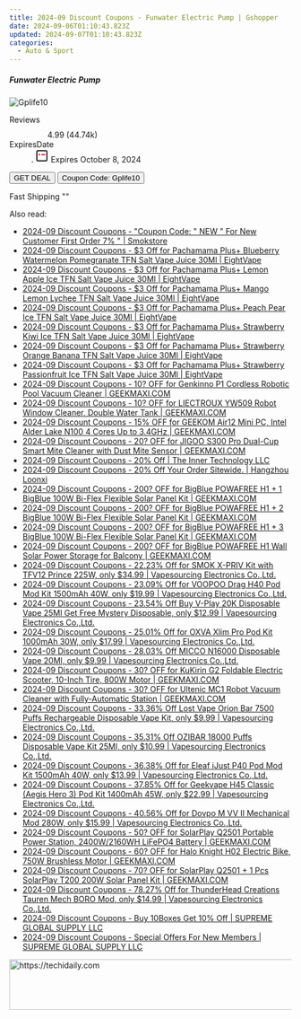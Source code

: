 ```yaml
---
title: 2024-09 Discount Coupons - Funwater Electric Pump | Gshopper
date: 2024-09-06T01:10:43.823Z
updated: 2024-09-07T01:10:43.823Z
categories:
  - Auto & Sport
---
```



<div class="max-w-4xl mx-auto grid grid-cols-1 lg:max-w-5xl lg:gap-x-20 lg:grid-cols-2">
  <div class="relative p-3 col-start-1 row-start-1 flex flex-col-reverse rounded-lg bg-gradient-to-t from-black/75 via-black/0 sm:bg-none sm:row-start-2 sm:p-0 lg:row-start-1">
    <h5 class="mt-1 text-lg font-semibold text-white sm:text-slate-900 md:text-2xl dark:sm:text-white">Funwater Electric Pump</h5>
  </div>
  
  <div class="col-start-1 col-end-3 row-start-1 grid gap-4 sm:mb-6 sm:grid-cols-4 lg:col-start-2 lg:row-span-6 lg:row-end-6 lg:mb-0 lg:gap-6">
      <img src="&quot;&quot;" onClick="javascript:window.open(decodeURIComponent('%22https%3A%2F%2Fwww.shareasale.com%2Fu.cfm%3Fd%3D1118689%26m%3D97331%26u%3D4338022%22'), '_blank');void(0);" alt="Gplife10" class="h-60 w-full rounded-lg object-cover sm:col-span-2 sm:h-52 lg:col-span-full" loading="lazy" />
    
  </div>
  <dl class="row-start-2 mt-4 flex items-center text-xs font-medium sm:row-start-3 sm:mt-1 md:mt-2.5 lg:row-start-2">
    <dt class="sr-only">Reviews</dt>
    <dd class="flex items-center text-indigo-600 dark:text-indigo-400">
      <svg width="24" height="24" fill="none" aria-hidden="true" class="mr-1 stroke-current dark:stroke-indigo-500">
        <path d="m12 5 2 5h5l-4 4 2.103 5L12 16l-5.103 3L9 14l-4-4h5l2-5Z" stroke-width="2" stroke-linecap="round" stroke-linejoin="round" />
      </svg>
      <span>4.99 <span class="font-normal text-slate-400">(44.74k)</span></span>
    </dd>
    <dt class="sr-only">ExpiresDate</dt>
    <dd class="flex items-center">
      <svg width="2" height="2" aria-hidden="true" fill="currentColor" class="mx-3 text-slate-300">
        <circle cx="1" cy="1" r="1" />
      </svg>
      <svg width="24" height="24" viewBox="0 0 24 24" fill="none" stroke="currentColor" stroke-width="2">
        <rect x="3" y="3" width="18" height="18" rx="2" fill="#fff" />
        <path d="M6 10L18 10" stroke="red" stroke-width="2" fill="none" />
        <path d="M10 6L10 18" stroke="#fff" stroke-width="2" fill="none" />
      </svg>
      Expires October 8, 2024    </dd>
  </dl>
  <div class="col-start-1 row-start-3 mt-4 self-center sm:col-start-2 sm:row-span-2 sm:row-start-2 sm:mt-0 lg:col-start-1 lg:row-start-3 lg:row-end-4 lg:mt-6">
    <button type="button" onClick="javascript:window.open(decodeURIComponent('%22https%3A%2F%2Fwww.shareasale.com%2Fu.cfm%3Fd%3D1118689%26m%3D97331%26u%3D4338022%22'), '_blank');void(0);" class="rounded-lg bg-red-600 px-3 py-2 text-sm font-medium leading-6 text-white">GET DEAL</button>
    <button type="button" onClick="javascript:window.open(decodeURIComponent('%22https%3A%2F%2Fwww.shareasale.com%2Fu.cfm%3Fd%3D1118689%26m%3D97331%26u%3D4338022%22'), '_blank');void(0);" class="border-dashed border-2 border-indigo-600 bg-green-100 text-sm leading-6 font-medium py-2 px-3 rounded-lg">Coupon Code: Gplife10</button>
  </div>
  <p class="col-start-1 mt-4 text-sm leading-6 sm:col-span-2 lg:col-span-1 lg:row-start-4 lg:mt-6 dark:text-slate-400">
    Fast Shipping 
""  </p>
</div>
<span class="atpl-alsoreadstyle">Also read:</span>
<div><ul>
<li><a href="https://coupons.techidaily.com/coupon-1124045-share-84147-sale/"><u>2024-09 Discount Coupons - "Coupon Code: " NEW " For New Customer First Order 7% " | Smokstore</u></a></li>
<li><a href="https://coupons.techidaily.com/coupon-1123223-share-59344-sale/"><u>2024-09 Discount Coupons - $3 Off for Pachamama Plus+ Blueberry Watermelon Pomegranate TFN Salt Vape Juice 30Ml | EightVape</u></a></li>
<li><a href="https://coupons.techidaily.com/coupon-1123221-share-59344-sale/"><u>2024-09 Discount Coupons - $3 Off for Pachamama Plus+ Lemon Apple Ice TFN Salt Vape Juice 30Ml | EightVape</u></a></li>
<li><a href="https://coupons.techidaily.com/coupon-1123222-share-59344-sale/"><u>2024-09 Discount Coupons - $3 Off for Pachamama Plus+ Mango Lemon Lychee TFN Salt Vape Juice 30Ml | EightVape</u></a></li>
<li><a href="https://coupons.techidaily.com/coupon-1123220-share-59344-sale/"><u>2024-09 Discount Coupons - $3 Off for Pachamama Plus+ Peach Pear Ice TFN Salt Vape Juice 30Ml | EightVape</u></a></li>
<li><a href="https://coupons.techidaily.com/coupon-1123219-share-59344-sale/"><u>2024-09 Discount Coupons - $3 Off for Pachamama Plus+ Strawberry Kiwi Ice TFN Salt Vape Juice 30Ml | EightVape</u></a></li>
<li><a href="https://coupons.techidaily.com/coupon-1123224-share-59344-sale/"><u>2024-09 Discount Coupons - $3 Off for Pachamama Plus+ Strawberry Orange Banana TFN Salt Vape Juice 30Ml | EightVape</u></a></li>
<li><a href="https://coupons.techidaily.com/coupon-1123218-share-59344-sale/"><u>2024-09 Discount Coupons - $3 Off for Pachamama Plus+ Strawberry Passionfruit Ice TFN Salt Vape Juice 30Ml | EightVape</u></a></li>
<li><a href="https://coupons.techidaily.com/coupon-1123317-share-77450-sale/"><u>2024-09 Discount Coupons - 10? OFF for Genkinno P1 Cordless Robotic Pool Vacuum Cleaner | GEEKMAXI.COM</u></a></li>
<li><a href="https://coupons.techidaily.com/coupon-1123314-share-77450-sale/"><u>2024-09 Discount Coupons - 10? OFF for LIECTROUX YW509 Robot Window Cleaner, Double Water Tank | GEEKMAXI.COM</u></a></li>
<li><a href="https://coupons.techidaily.com/coupon-1123285-share-77450-sale/"><u>2024-09 Discount Coupons - 15% OFF for GEEKOM Air12 Mini PC, Intel Alder Lake N100 4 Cores Up to 3.4GHz | GEEKMAXI.COM</u></a></li>
<li><a href="https://coupons.techidaily.com/coupon-1123291-share-77450-sale/"><u>2024-09 Discount Coupons - 20? OFF for JIGOO S300 Pro Dual-Cup Smart Mite Cleaner with Dust Mite Sensor | GEEKMAXI.COM</u></a></li>
<li><a href="https://coupons.techidaily.com/coupon-1123771-share-104816-sale/"><u>2024-09 Discount Coupons - 20% Off | The Inner Technology LLC</u></a></li>
<li><a href="https://coupons.techidaily.com/coupon-1123943-share-155620-sale/"><u>2024-09 Discount Coupons - 20% Off Your Order Sitewide. | Hangzhou Loonxi</u></a></li>
<li><a href="https://coupons.techidaily.com/coupon-1123297-share-77450-sale/"><u>2024-09 Discount Coupons - 200? OFF for BigBlue POWAFREE H1 + 1 BigBlue 100W Bi-Flex Flexible Solar Panel Kit | GEEKMAXI.COM</u></a></li>
<li><a href="https://coupons.techidaily.com/coupon-1123301-share-77450-sale/"><u>2024-09 Discount Coupons - 200? OFF for BigBlue POWAFREE H1 + 2 BigBlue 100W Bi-Flex Flexible Solar Panel Kit | GEEKMAXI.COM</u></a></li>
<li><a href="https://coupons.techidaily.com/coupon-1123305-share-77450-sale/"><u>2024-09 Discount Coupons - 200? OFF for BigBlue POWAFREE H1 + 3 BigBlue 100W Bi-Flex Flexible Solar Panel Kit | GEEKMAXI.COM</u></a></li>
<li><a href="https://coupons.techidaily.com/coupon-1123294-share-77450-sale/"><u>2024-09 Discount Coupons - 200? OFF for BigBlue POWAFREE H1 Wall Solar Power Storage for Balcony | GEEKMAXI.COM</u></a></li>
<li><a href="https://coupons.techidaily.com/coupon-745160-share-90958-sale/"><u>2024-09 Discount Coupons - 22.23% Off for SMOK X-PRIV Kit with TFV12 Prince 225W, only $34.99 | Vapesourcing Electronics Co.,Ltd.</u></a></li>
<li><a href="https://coupons.techidaily.com/coupon-1043616-share-90958-sale/"><u>2024-09 Discount Coupons - 23.09% Off for VOOPOO Drag H40 Pod Mod Kit 1500mAh 40W, only $19.99 | Vapesourcing Electronics Co.,Ltd.</u></a></li>
<li><a href="https://coupons.techidaily.com/coupon-1113208-share-90958-sale/"><u>2024-09 Discount Coupons - 23.54% Off Buy V-Play 20K Disposable Vape 25Ml Get Free Mystery Disposable, only $12.99 | Vapesourcing Electronics Co.,Ltd.</u></a></li>
<li><a href="https://coupons.techidaily.com/coupon-1021497-share-90958-sale/"><u>2024-09 Discount Coupons - 25.01% Off for OXVA Xlim Pro Pod Kit 1000mAh 30W, only $17.99 | Vapesourcing Electronics Co.,Ltd.</u></a></li>
<li><a href="https://coupons.techidaily.com/coupon-1083796-share-90958-sale/"><u>2024-09 Discount Coupons - 28.03% Off MICCO N16000 Disposable Vape 20Ml, only $9.99 | Vapesourcing Electronics Co.,Ltd.</u></a></li>
<li><a href="https://coupons.techidaily.com/coupon-1123266-share-77450-sale/"><u>2024-09 Discount Coupons - 30? OFF for KuKirin G2 Foldable Electric Scooter, 10-Inch Tire, 800W Motor | GEEKMAXI.COM</u></a></li>
<li><a href="https://coupons.techidaily.com/coupon-1123280-share-77450-sale/"><u>2024-09 Discount Coupons - 30? OFF for Ultenic MC1 Robot Vacuum Cleaner with Fully-Automatic Station | GEEKMAXI.COM</u></a></li>
<li><a href="https://coupons.techidaily.com/coupon-1023861-share-90958-sale/"><u>2024-09 Discount Coupons - 33.36% Off Lost Vape Orion Bar 7500 Puffs Rechargeable Disposable Vape Kit, only $9.99 | Vapesourcing Electronics Co.,Ltd.</u></a></li>
<li><a href="https://coupons.techidaily.com/coupon-1094870-share-90958-sale/"><u>2024-09 Discount Coupons - 35.31% Off OZIBAR 18000 Puffs Disposable Vape Kit 25Ml, only $10.99 | Vapesourcing Electronics Co.,Ltd.</u></a></li>
<li><a href="https://coupons.techidaily.com/coupon-995793-share-90958-sale/"><u>2024-09 Discount Coupons - 36.38% Off for Eleaf iJust P40 Pod Mod Kit 1500mAh 40W, only $13.99 | Vapesourcing Electronics Co.,Ltd.</u></a></li>
<li><a href="https://coupons.techidaily.com/coupon-1028166-share-90958-sale/"><u>2024-09 Discount Coupons - 37.85% Off for Geekvape H45 Classic (Aegis Hero 3) Pod Kit 1400mAh 45W, only $22.99 | Vapesourcing Electronics Co.,Ltd.</u></a></li>
<li><a href="https://coupons.techidaily.com/coupon-854800-share-90958-sale/"><u>2024-09 Discount Coupons - 40.56% Off for Dovpo M VV II Mechanical Mod 280W, only $15.99 | Vapesourcing Electronics Co.,Ltd.</u></a></li>
<li><a href="https://coupons.techidaily.com/coupon-1123309-share-77450-sale/"><u>2024-09 Discount Coupons - 50? OFF for SolarPlay Q2501 Portable Power Station, 2400W/2160WH LiFePO4 Battery | GEEKMAXI.COM</u></a></li>
<li><a href="https://coupons.techidaily.com/coupon-1123271-share-77450-sale/"><u>2024-09 Discount Coupons - 60? OFF for Halo Knight H02 Electric Bike, 750W Brushless Motor | GEEKMAXI.COM</u></a></li>
<li><a href="https://coupons.techidaily.com/coupon-1123311-share-77450-sale/"><u>2024-09 Discount Coupons - 70? OFF for SolarPlay Q2501 + 1 Pcs SolarPlay T200 200W Solar Panel Kit | GEEKMAXI.COM</u></a></li>
<li><a href="https://coupons.techidaily.com/coupon-1038122-share-90958-sale/"><u>2024-09 Discount Coupons - 78.27% Off for ThunderHead Creations Tauren Mech BORO Mod, only $14.99 | Vapesourcing Electronics Co.,Ltd.</u></a></li>
<li><a href="https://coupons.techidaily.com/coupon-1123933-share-151962-sale/"><u>2024-09 Discount Coupons - Buy 10Boxes Get 10% Off | SUPREME GLOBAL SUPPLY LLC</u></a></li>
<li><a href="https://coupons.techidaily.com/coupon-1123932-share-151962-sale/"><u>2024-09 Discount Coupons - Special Offers For New Members | SUPREME GLOBAL SUPPLY LLC</u></a></li>
</ul></div>

<ins class="adsbygoogle"
      style="display:block"
      data-ad-client="ca-pub-7571918770474297"
      data-ad-slot="8358498916"
      data-ad-format="auto"
      data-full-width-responsive="true"></ins>
<!-- affiliate ads begin -->
<a href="https://aligracehair.sjv.io/c/5597632/2115937/19272" target="_top" id="2115937">
  <img src="//a.impactradius-go.com/display-ad/19272-2115937" border="0" alt="https://techidaily.com" width="728" height="90"/>
</a>
<img height="0" width="0" src="https://aligracehair.sjv.io/i/5597632/2115937/19272" style="position:absolute;visibility:hidden;" border="0" />
<!-- affiliate ads end -->